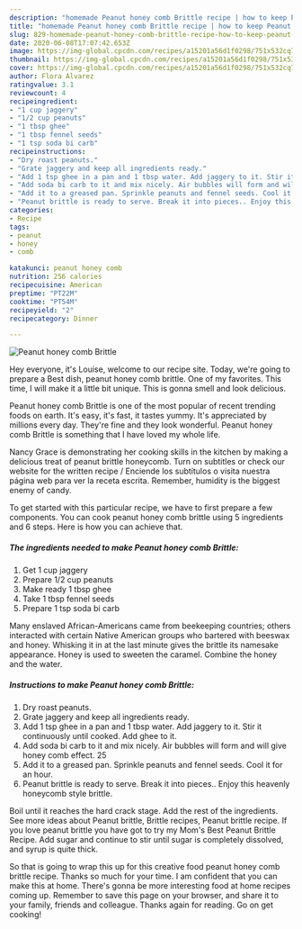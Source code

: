 ```yaml
---
description: "homemade Peanut honey comb Brittle recipe | how to keep Peanut honey comb Brittle"
title: "homemade Peanut honey comb Brittle recipe | how to keep Peanut honey comb Brittle"
slug: 829-homemade-peanut-honey-comb-brittle-recipe-how-to-keep-peanut-honey-comb-brittle
date: 2020-06-08T17:07:42.653Z
image: https://img-global.cpcdn.com/recipes/a15201a56d1f0298/751x532cq70/peanut-honey-comb-brittle-recipe-main-photo.jpg
thumbnail: https://img-global.cpcdn.com/recipes/a15201a56d1f0298/751x532cq70/peanut-honey-comb-brittle-recipe-main-photo.jpg
cover: https://img-global.cpcdn.com/recipes/a15201a56d1f0298/751x532cq70/peanut-honey-comb-brittle-recipe-main-photo.jpg
author: Flora Alvarez
ratingvalue: 3.1
reviewcount: 4
recipeingredient:
- "1 cup jaggery"
- "1/2 cup peanuts"
- "1 tbsp ghee"
- "1 tbsp fennel seeds"
- "1 tsp soda bi carb"
recipeinstructions:
- "Dry roast peanuts."
- "Grate jaggery and keep all ingredients ready."
- "Add 1 tsp ghee in a pan and 1 tbsp water. Add jaggery to it. Stir it continuously until cooked. Add ghee to it."
- "Add soda bi carb to it and mix nicely. Air bubbles will form and will give honey comb effect. 25"
- "Add it to a greased pan. Sprinkle peanuts and fennel seeds. Cool it for an hour."
- "Peanut brittle is ready to serve. Break it into pieces.. Enjoy this heavenly honeycomb style brittle."
categories:
- Recipe
tags:
- peanut
- honey
- comb

katakunci: peanut honey comb 
nutrition: 256 calories
recipecuisine: American
preptime: "PT22M"
cooktime: "PT54M"
recipeyield: "2"
recipecategory: Dinner

---
```



![Peanut honey comb Brittle](https://img-global.cpcdn.com/recipes/a15201a56d1f0298/751x532cq70/peanut-honey-comb-brittle-recipe-main-photo.jpg)

Hey everyone, it's Louise, welcome to our recipe site. Today, we're going to prepare a Best dish, peanut honey comb brittle. One of my favorites. This time, I will make it a little bit unique. This is gonna smell and look delicious.

Peanut honey comb Brittle is one of the most popular of recent trending foods on earth. It's easy, it's fast, it tastes yummy. It's appreciated by millions every day. They're fine and they look wonderful. Peanut honey comb Brittle is something that I have loved my whole life.

Nancy Grace is demonstrating her cooking skills in the kitchen by making a delicious treat of peanut brittle honeycomb. Turn on subtitles or check our website for the written recipe / Enciende los subtítulos o visita nuestra página web para ver la receta escrita. Remember, humidity is the biggest enemy of candy.


To get started with this particular recipe, we have to first prepare a few components. You can cook peanut honey comb brittle using 5 ingredients and 6 steps. Here is how you can achieve that.

<!--inarticleads1-->

##### The ingredients needed to make Peanut honey comb Brittle:

1. Get 1 cup jaggery
1. Prepare 1/2 cup peanuts
1. Make ready 1 tbsp ghee
1. Take 1 tbsp fennel seeds
1. Prepare 1 tsp soda bi carb


Many enslaved African-Americans came from beekeeping countries; others interacted with certain Native American groups who bartered with beeswax and honey. Whisking it in at the last minute gives the brittle its namesake appearance. Honey is used to sweeten the caramel. Combine the honey and the water. 

<!--inarticleads2-->

##### Instructions to make Peanut honey comb Brittle:

1. Dry roast peanuts.
1. Grate jaggery and keep all ingredients ready.
1. Add 1 tsp ghee in a pan and 1 tbsp water. Add jaggery to it. Stir it continuously until cooked. Add ghee to it.
1. Add soda bi carb to it and mix nicely. Air bubbles will form and will give honey comb effect. 25
1. Add it to a greased pan. Sprinkle peanuts and fennel seeds. Cool it for an hour.
1. Peanut brittle is ready to serve. Break it into pieces.. Enjoy this heavenly honeycomb style brittle.


Boil until it reaches the hard crack stage. Add the rest of the ingredients. See more ideas about Peanut brittle, Brittle recipes, Peanut brittle recipe. If you love peanut brittle you have got to try my Mom&#39;s Best Peanut Brittle Recipe. Add sugar and continue to stir until sugar is completely dissolved, and syrup is quite thick. 

So that is going to wrap this up for this creative food peanut honey comb brittle recipe. Thanks so much for your time. I am confident that you can make this at home. There's gonna be more interesting food at home recipes coming up. Remember to save this page on your browser, and share it to your family, friends and colleague. Thanks again for reading. Go on get cooking!
